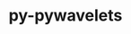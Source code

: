 ---
title: "py-pywavelets"
layout: cache
categories: [package, develop-2024-01-21]
meta: {"versions": ["1.4.1"], "compilers": ["gcc@=11.4.0", "gcc@=9.4.0", "oneapi@=2023.2.0"], "oss": ["ubuntu20.04", "ubuntu22.04"], "platforms": ["linux"], "targets": ["aarch64", "neoverse_v1", "ppc64le", "x86_64_v3"], "stacks": ["e4s", "e4s-aarch64", "e4s-neoverse_v1", "e4s-oneapi", "e4s-power", "root"], "num_specs": 5, "num_specs_by_stack": {"e4s-neoverse_v1": 1, "root": 5, "e4s-power": 1, "e4s": 1, "e4s-oneapi": 1, "e4s-aarch64": 1}}
spec_details: [{"hash": "xex7gyerfq3b6q5qdycxneo5jhoyylhq", "compiler": "gcc@=11.4.0", "versions": ["1.4.1"], "os": "ubuntu20.04", "platform": "linux", "target": "neoverse_v1", "variants": ["build_system=python_pip"], "stacks": ["e4s-neoverse_v1", "root"], "size": "-", "tarball": "https://binaries.spack.io/releases/develop-2024-01-21/build_cache/linux-ubuntu20.04-neoverse_v1/gcc-11.4.0/py-pywavelets-1.4.1/linux-ubuntu20.04-neoverse_v1-gcc-11.4.0-py-pywavelets-1.4.1-xex7gyerfq3b6q5qdycxneo5jhoyylhq.spack"}, {"hash": "cxd7jdldyyqirgg2cto5o54kzdp7q7l6", "compiler": "gcc@=9.4.0", "versions": ["1.4.1"], "os": "ubuntu20.04", "platform": "linux", "target": "ppc64le", "variants": ["build_system=python_pip"], "stacks": ["e4s-power", "root"], "size": "-", "tarball": "https://binaries.spack.io/releases/develop-2024-01-21/build_cache/linux-ubuntu20.04-ppc64le/gcc-9.4.0/py-pywavelets-1.4.1/linux-ubuntu20.04-ppc64le-gcc-9.4.0-py-pywavelets-1.4.1-cxd7jdldyyqirgg2cto5o54kzdp7q7l6.spack"}, {"hash": "mvi2busjppjacnaklpiuqdfa5xn5nmkr", "compiler": "gcc@=11.4.0", "versions": ["1.4.1"], "os": "ubuntu20.04", "platform": "linux", "target": "x86_64_v3", "variants": ["build_system=python_pip"], "stacks": ["e4s", "root"], "size": "-", "tarball": "https://binaries.spack.io/releases/develop-2024-01-21/build_cache/linux-ubuntu20.04-x86_64_v3/gcc-11.4.0/py-pywavelets-1.4.1/linux-ubuntu20.04-x86_64_v3-gcc-11.4.0-py-pywavelets-1.4.1-mvi2busjppjacnaklpiuqdfa5xn5nmkr.spack"}, {"hash": "7ymfptgresaeot2ntvt7dyqgxctkktzw", "compiler": "oneapi@=2023.2.0", "versions": ["1.4.1"], "os": "ubuntu20.04", "platform": "linux", "target": "x86_64_v3", "variants": ["build_system=python_pip"], "stacks": ["e4s-oneapi", "root"], "size": "-", "tarball": "https://binaries.spack.io/releases/develop-2024-01-21/build_cache/linux-ubuntu20.04-x86_64_v3/oneapi-2023.2.0/py-pywavelets-1.4.1/linux-ubuntu20.04-x86_64_v3-oneapi-2023.2.0-py-pywavelets-1.4.1-7ymfptgresaeot2ntvt7dyqgxctkktzw.spack"}, {"hash": "zbkdny4tqgt5tzqzhlf37qubtjj6lw3m", "compiler": "gcc@=11.4.0", "versions": ["1.4.1"], "os": "ubuntu22.04", "platform": "linux", "target": "aarch64", "variants": ["build_system=python_pip"], "stacks": ["root", "e4s-aarch64"], "size": "-", "tarball": "https://binaries.spack.io/releases/develop-2024-01-21/build_cache/linux-ubuntu22.04-aarch64/gcc-11.4.0/py-pywavelets-1.4.1/linux-ubuntu22.04-aarch64-gcc-11.4.0-py-pywavelets-1.4.1-zbkdny4tqgt5tzqzhlf37qubtjj6lw3m.spack"}]
---